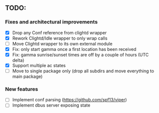 ## TODO:

### Fixes and architectural improvements
- [x] Drop any Conf reference from clightd wrapper
- [x] Rework Clightd/Idle wrapper to only wrap calls
- [ ] Move Clightd wrapper to its own external module
- [x] Fix: only start gamma once a first location has been received
- [x] Fix: gamma sunrise/sunset times are off by a couple of hours (UTC delta)
- [x] Support multiple ac states
- [ ] Move to single package only (drop all subdirs and move everything to main package)

### New features
- [ ] Implement conf parsing (https://github.com/spf13/viper)
- [ ] Implement dbus server exposing state
